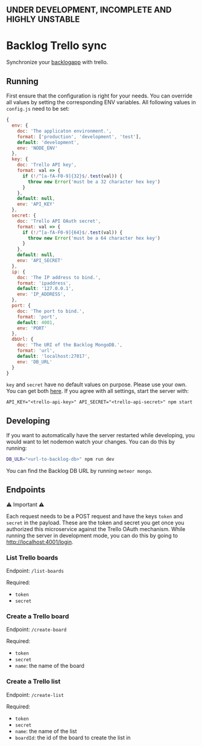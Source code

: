 ## UNDER DEVELOPMENT, INCOMPLETE AND HIGHLY UNSTABLE

# Backlog Trello sync

Synchronize your [backlogapp](www.backlogapp.io) with trello.

## Running

First ensure that the configuration is right for your needs. You can override all values by setting the corresponding ENV variables. All following values in `config.js` need to be set:
```js
{
  env: {
    doc: 'The applicaton environment.',
    format: ['production', 'development', 'test'],
    default: 'development',
    env: 'NODE_ENV'
  },
  key: {
    doc: 'Trello API key',
    format: val => {
      if (!/^[a-fA-F0-9]{32}$/.test(val)) {
        throw new Error('must be a 32 character hex key')
      }
    },
    default: null,
    env: 'API_KEY'
  },
  secret: {
    doc: 'Trello API OAuth secret',
    format: val => {
      if (!/^[a-fA-F0-9]{64}$/.test(val)) {
        throw new Error('must be a 64 character hex key')
      }
    },
    default: null,
    env: 'API_SECRET'
  },
  ip: {
    doc: 'The IP address to bind.',
    format: 'ipaddress',
    default: '127.0.0.1',
    env: 'IP_ADDRESS',
  },
  port: {
    doc: 'The port to bind.',
    format: 'port',
    default: 4001,
    env: 'PORT'
  },
  dbUrl: {
    doc: 'The URI of the Backlog MongoDB.',
    format: 'url',
    default: 'localhost:27017',
    env: 'DB_URL'
  }
}
```

`key` and `secret` have no default values on purpose. Please use your own. You can get both [here](https://trello.com/app-key).
If you agree with all settings, start the server with:
```
API_KEY="<trello-api-key>" API_SECRET="<trello-api-secret>" npm start
```

## Developing

If you want to automatically have the server restarted while developing, you would want to let nodemon watch your changes.
You can do this by running:

```sh
DB_ULR="<url-to-backlog-db>" npm run dev
```
You can find the Backlog DB URL by running `meteor mongo`.

## Endpoints

⚠ Important ⚠

Each request needs to be a POST request and have the keys `token` and `secret` in the payload. These are the token and secret you get once you authorized this microservice against the Trello OAuth mechanism. While running the server in development mode, you can do this by going to [http://localhost:4001/login](http://localhost:4001/login).

### List Trello boards

Endpoint: `/list-boards`

Required:
- `token`
- `secret`

### Create a Trello board

Endpoint: `/create-board`

Required:
- `token`
- `secret`
- `name`: the name of the board

### Create a Trello list

Endpoint: `/create-list`

Required:
- `token`
- `secret`
- `name`: the name of the list
- `boardId`: the id of the board to create the list in
